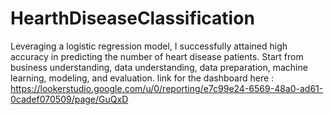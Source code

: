 # HearthDiseaseClassification
Leveraging a logistic regression model, I successfully attained high accuracy in predicting the number of heart disease patients. Start from business understanding, data understanding, data preparation, machine learning, modeling, and evaluation.
link for the dashboard here : https://lookerstudio.google.com/u/0/reporting/e7c99e24-6569-48a0-ad61-0cadef070509/page/GuQxD

